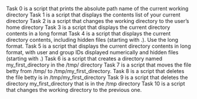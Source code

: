 Task 0 is a script that prints the absolute path name of the current working directory
Task 1 is a script that displays the contents list of your current directory
Task 2 is a script that changes the working directory to the user’s home directory
Task 3 is a script that displays the current directory contents in a long format
Task 4 is a script that displays the current directory contents, including hidden files (starting with .). Use the long format.
Task 5 is a script that displays the current directory contents in long format, with user and group IDs displayed numerically and hidden files (starting with .)
Task 6 is a script that creates a directory named my_first_directory in the /tmp/ directory
Task 7 is a script that moves the file betty from /tmp/ to /tmp/my_first_directory.
Task 8 is a script that deletes the file betty is in /tmp/my_first_directory
Task 9 is a script that deletes the directory my_first_directory that is in the /tmp directory
Task 10 is a script that changes the working directory to the previous one.
